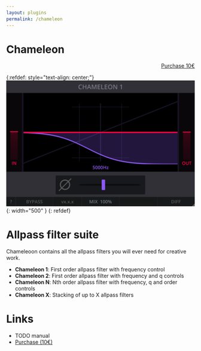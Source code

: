 ```yaml
---
layout: plugins
permalink: /chameleon
---
```


# Chameleon
<p style="text-align: right">
<a href="https://example.org" class="w3-button">Purchase 10€</a>
</p>

{:refdef: style="text-align: center;"}
![chameleon Screenshot](/assets/images/chameleon.png){: width="500" }
{: refdef}

# Allpass filter suite
Chameleoon contains all the  allpass filters you will ever need for creative work.

- **Chameleon 1**: First order allpass filter with frequency control
- **Chameleon 2**: First order allpass filter with frequency and q controls
- **Chameleon N**: Nth order allpass filter with frequency, q and order controls
- **Chameleon X**: Stacking of up to X allpass filters


# Links

- TODO manual
- [Purchase (10€)](example.org)

